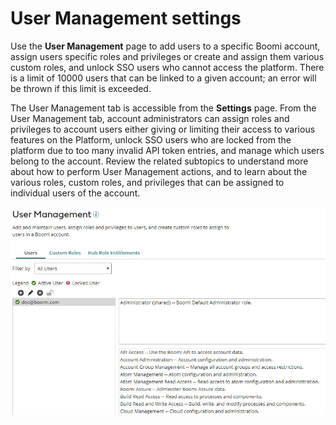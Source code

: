# User Management settings

<head>
  <meta name="guidename" content="Platform"/>
  <meta name="context" content="GUID-523F7364-7372-4E9A-A7A9-B957583A649C"/>
</head>

Use the **User Management** page to add users to a specific Boomi account, assign users specific roles and privileges or create and assign them various custom roles, and unlock SSO users who cannot access the platform. There is a limit of 10000 users that can be linked to a given account; an error will be thrown if this limit is exceeded.

The User Management tab is accessible from the **Settings** page. From the User Management tab, account administrators can assign roles and privileges to account users either giving or limiting their access to various features on the Platform, unlock SSO users who are locked from the platform due to too many invalid API token entries, and manage which users belong to the account. Review the related subtopics to understand more about how to perform User Management actions, and to learn about the various roles, custom roles, and privileges that can be assigned to individual users of the account.

![Setting page’s User management tab](./Images/setup-pg-user-management_52a4f2dd-601a-4441-b6f3-7cb0916ac122.jpg)
